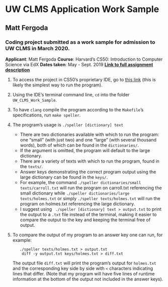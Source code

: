 
# UW CLMS Application Work Sample
## Matt Fergoda
### Coding project submitted as a work sample for admission to UW CLMS in March 2020.


**Applicant**: Matt Fergoda
**Course**: Harvard’s CS50: Introduction to Computer Science via EdX
**Dates taken**: May - Sept. 2019
[**Link to full assignment description**](https://docs.cs50.net/2019/x/psets/4/speller/hashtable/speller.html)

1. To access the project in CS50’s proprietary IDE, go to [this link](https://ide.cs50.io/mattfergoda/ide) (this is likely the simplest way to run the program).

2. Using the IDE’s terminal command line, `cd` into the folder `UW_CLMS_Work_Sample`.

3. To have `clang` compile the program according to the `Makefile`’s specifications, run `make speller`.

4. The program’s usage is `./speller [dictionary] text`
    * There are two dictionaries available with which to run the program: one “small” (with just two) and one “large” (with several thousand words), both of which can be found in the `dictionaries/`.
    * If the argument is omitted, the program will default to the large dictionary.
    * There are a variety of texts with which to run the program, found in the `texts/`.
    * Answer keys demonstrating the correct program output using the large dictionary can be found in the `keys/`.
    * For example, the command
        ```./speller dictionaries/small texts/carroll.txt```
    will run the program on carroll.txt referencing the small dictionary while
        ```./speller dictionaries/large texts/holmes.txt```
    or simply
        ```./speller texts/holmes.txt```
    will run the program on holmes.txt referencing the large dictionary.
    * I suggest using
   ``` ./speller [dictionary] text > output.txt```
    to print the output to a `.txt` file instead of the terminal, making it easier to compare the output to the key and keeping the terminal free of output.

5. To compare the output of my program to an answer key one can run, for example:
   ```
      ./speller texts/holmes.txt > output.txt
       diff -y output.txt keys/holmes.txt > diff.txt
    ```
    The output file `diff.txt` will print the program’s output for `holmes.txt` and the corresponding key side by side with `<` characters indicating lines that differ. (Note that my program will have five lines of runtime information at the bottom of the output not included in the answer keys).
